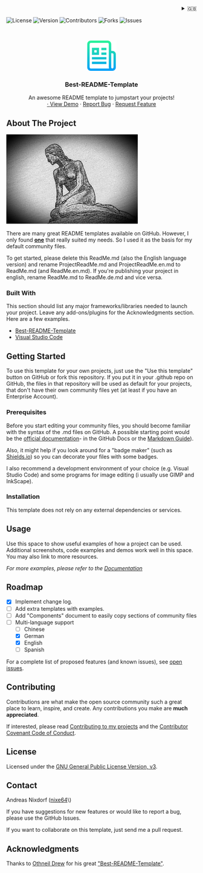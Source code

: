 <div align="right">
<details>
<summary>🇬🇧</summary>
    <a href="ReadMe.md">🇩🇪 deutsch</a><br/>
    🇬🇧 english
</details>
</div>

<!--
*** Thanks for checking out the Best-README-Template. If you have a suggestion
*** that would make this better, please fork the repo and create a pull request
*** or simply open an issue with the tag "enhancement".
*** Don't forget to give the project a star!
*** Thanks again! Now go create something AMAZING! :D
-->



<!-- PROJECT SHIELDS -->
<!--
*** I'm using markdown "reference style" links for readability.
*** Reference links are enclosed in brackets [ ] instead of parentheses ( ).
*** See the bottom of this document for the declaration of the reference variables
*** for contributors-url, forks-url, etc. This is an optional, concise syntax you may use.
*** https://www.markdownguide.org/basic-syntax/#reference-style-links
-->
<p>
<img src="https://img.shields.io/github/license/nixe64/.github?label=License&style=plastic" alt="License" />
<img src="https://img.shields.io/github/v/release/nixe64/.github?label=Version&style=plastic" alt="Version" />
<img src="https://img.shields.io/github/contributors-anon/nixe64/.github?label=Contributors&style=plastic" alt="Contributors" />
<img src="https://img.shields.io/github/forks/nixe64/.github?label=Forks&style=plastic" alt="Forks" />
<img src="https://img.shields.io/github/issues-closed/nixe64/.github?label=Issues&style=plastic" alt="Issues" />
 <p>



<!-- PROJECT LOGO -->
<br />
<div align="center">
  <a href="https://github.com/othneildrew/Best-README-Template">
    <img src="images/logo.png" alt="Logo" width="80" height="80">
  </a>

  <h3 align="center">Best-README-Template</h3>

  <p align="center">
    An awesome README template to jumpstart your projects!
    <br />
    <a href="https://github.com/othneildrew/Best-README-Template"><Explore the docs</a>
    ·
    <a href="https://github.com/othneildrew/Best-README-Template">View Demo</a>
    ·
    <a href="https://github.com/othneildrew/Best-README-Template/issues">Report Bug</a>
    ·
    <a href="https://github.com/othneildrew/Best-README-Template/issues">Request Feature</a>
  </p>
</div>

<!-- ABOUT THE PROJECT -->
## About The Project

<a href="https://example.com"><img src="images/logo.jpg" alt="Projekt-Logo" width="348px"></a>

There are many great README templates available on GitHub. However, I only found [**one**](https://github.com/othneildrew/Best-README-Template.git) that really suited my needs. So I used it as the basis for my default community files.


To get started, please delete this ReadMe.md (also the English language version) and rename ProjectReadMe.md and ProjectReadMe.en.md to ReadMe.md (and ReadMe.en.md). If you're publishing your project in english, rename ReadMe.md to ReadMe.de.md and vice versa.

### Built With

This section should list any major frameworks/libraries needed to launch your project. Leave any add-ons/plugins for the Acknowledgments section. Here are a few examples.

* [Best-README-Template](https://github.com/othneildrew/Best-README-Template)
* [Visual Studio Code](https://code.visualstudio.com/)

<!-- GETTING STARTED -->
## Getting Started

To use this template for your own projects, just use the "Use this template" button
on GitHub or fork this repository. If you put it in your .github repo
on GitHub, the files in that repository will be used as default for your projects,
that don't have their own community files yet (at least if you have an Enterprise Account).


### Prerequisites

Before you start editing your community files, you should become familiar with the syntax of the
.md files on GitHub. A possible starting point would be the <a href="https://docs.github.com/en/enterprise-cloud@latest/get-started/writing-on-github/getting-started-with-writing-and-formatting">official documentation</a>- in the GitHub Docs or the <a href="https://www.markdownguide.org/basic-syntax">Markdown Guide</a>).

Also, it might help if you look around for a "badge maker" (such as
[Shields.io](https://shields.io)) so you can decorate your files with some badges.

I also recommend a development environment of your choice (e.g. Visual Studio Code) and some programs
for image editing (i usually use GIMP and InkScape).

### Installation

This template does not rely on any external dependencies or services.

<!-- USAGE EXAMPLES -->
## Usage

Use this space to show useful examples of how a project can be used. Additional screenshots, code examples and demos work well in this space. You may also link to more resources.

_For more examples, please refer to the [Documentation](https://example.com)_

<!-- ROADMAP -->
## Roadmap

- [x] Implement change log.
- [ ] Add extra templates with examples.
- [ ] Add "Components" document to easily copy sections of community files
- [ ] Multi-language support
     - [ ] Chinese
     - [x] German
     - [x] English
     - [ ] Spanish

For a complete list of proposed features (and known issues), see [open issues](https://github.com/othneildrew/Best-README-Template/issues).

<!-- CONTRIBUTING -->
## Contributing

Contributions are what make the open source community such a great place to learn, inspire, and create. Any contributions you make are **much appreciated**.

If interested, please read [Contributing to my projects](contributing/Contribute.en.md) and the [Contributor Covenant Code of Conduct](contributing/CodeOfConduct.en.md).

<!-- LICENSE -->
## License

Licensed under the [GNU General Public License Version, v3](License.md).

<!-- CONTACT -->
## Contact

Andreas Nixdorf \([nixe64](https://github.com/nixe64/")\)
       
If you have suggestions for new features or would like to report a bug, please use the GitHub Issues.

If you want to collaborate on this template, just send me a pull request.

<!-- ACKNOWLEDGMENTS -->
## Acknowledgments

Thanks to <a href="(https://github.com/othneildrew">Othneil Drew</a> for his great 
["Best-README-Template"](https://github.com/othneildrew/Best-README-Template).

<!-- MARKDOWN LINKS & IMAGES -->
<!-- https://www.markdownguide.org/basic-syntax/#reference-style-links -->
[contributors-shield]: https://img.shields.io/github/contributors/othneildrew/Best-README-Template.svg?style=for-the-badge
[contributors-url]: https://github.com/othneildrew/Best-README-Template/graphs/contributors
[forks-shield]: https://img.shields.io/github/forks/othneildrew/Best-README-Template.svg?style=for-the-badge
[forks-url]: https://github.com/othneildrew/Best-README-Template/network/members
[stars-shield]: https://img.shields.io/github/stars/othneildrew/Best-README-Template.svg?style=for-the-badge
[stars-url]: https://github.com/othneildrew/Best-README-Template/stargazers
[issues-shield]: https://img.shields.io/github/issues/othneildrew/Best-README-Template.svg?style=for-the-badge
[issues-url]: https://github.com/othneildrew/Best-README-Template/issues
[license-shield]: https://img.shields.io/github/license/othneildrew/Best-README-Template.svg?style=for-the-badge
[license-url]: https://github.com/othneildrew/Best-README-Template/blob/master/LICENSE.txt
[linkedin-shield]: https://img.shields.io/badge/-LinkedIn-black.svg?style=for-the-badge&logo=linkedin&colorB=555
[linkedin-url]: https://linkedin.com/in/othneildrew
[product-screenshot]: images/screenshot.png

